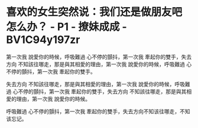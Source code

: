 # 喜欢的女生突然说：我们还是做朋友吧 怎么办？ - P1 - 撩妹成成 - BV1C94y197zr

第一次我 說愛你的時候，呼吸難過 心不停的顫抖，第一次我 牽起你的雙手，失去方向 不知該往哪走，那是與其相愛的理由，第一次我 說愛你的時候，呼吸難過 心不停的顫抖，第一次我 牽起你的雙手。

失去方向 不知該往哪走，那是與其相愛的理由，第一次我 說愛你的時候，呼吸難過 心不停的顫抖，第一次我 牽起你的雙手，失去方向 不知該往哪走，那是與其相愛的理由，第一次我 說愛你的時候。

呼吸難過 心不停的顫抖，第一次我 牽起你的雙手，失去方向不知该往哪走，不知该忘记。